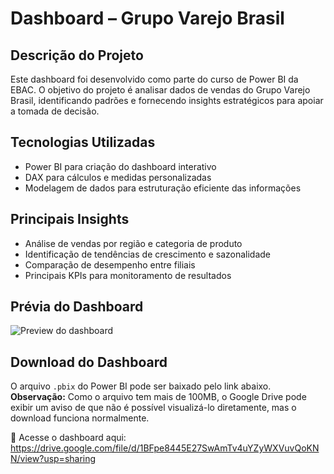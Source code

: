 # Dashboard – Grupo Varejo Brasil

## Descrição do Projeto  
Este dashboard foi desenvolvido como parte do curso de Power BI da EBAC. O objetivo do projeto é analisar dados de vendas do Grupo Varejo Brasil, identificando padrões e fornecendo insights estratégicos para apoiar a tomada de decisão.

## Tecnologias Utilizadas  
- Power BI para criação do dashboard interativo  
- DAX para cálculos e medidas personalizadas  
- Modelagem de dados para estruturação eficiente das informações

## Principais Insights  
- Análise de vendas por região e categoria de produto  
- Identificação de tendências de crescimento e sazonalidade  
- Comparação de desempenho entre filiais  
- Principais KPIs para monitoramento de resultados

## Prévia do Dashboard  
![Preview do dashboard](https://github.com/user-attachments/assets/a6b3bb7f-57b8-4235-a06f-608ef705b89e)

## Download do Dashboard  
O arquivo `.pbix` do Power BI pode ser baixado pelo link abaixo.  
**Observação:** Como o arquivo tem mais de 100MB, o Google Drive pode exibir um aviso de que não é possível visualizá-lo diretamente, mas o download funciona normalmente.

🔗 Acesse o dashboard aqui: [https://drive.google.com/file/d/1BFpe8445E27SwAmTv4uYZyWXVuvQoKNN/view?usp=sharing ](https://app.powerbi.com/view?r=eyJrIjoiMzkwYjdhZjMtOWU4NS00MzlhLTg1NjYtYWE1MjQ1YjNkY2Y3IiwidCI6ImU4Y2YyNjM5LTFmOTgtNGJiNC1iZDg5LWFiZDE0OTI4OTM3ZiJ9)

